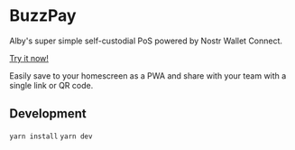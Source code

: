 # BuzzPay

Alby's super simple self-custodial PoS powered by Nostr Wallet Connect.

[Try it now!](https://getalby.github.io/pos/)

Easily save to your homescreen as a PWA and share with your team with a single link or QR code.

## Development

`yarn install`
`yarn dev`

